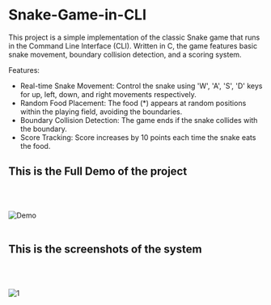 # Snake-Game-in-CLI
 
This project is a simple implementation of the classic Snake game that runs in the Command Line Interface (CLI). Written in C, the game features basic snake movement, boundary collision detection, and a scoring system.

Features:
<ul>
<li>Real-time Snake Movement: Control the snake using 'W', 'A', 'S', 'D' keys for up, left, down, and right movements respectively.</li>
<li>Random Food Placement: The food (*) appears at random positions within the playing field, avoiding the boundaries.</li>
<li>Boundary Collision Detection: The game ends if the snake collides with the boundary.</li>
<li>Score Tracking: Score increases by 10 points each time the snake eats the food.</li>
</ul>

<h2>This is the Full Demo of the project</h2><br><br>

![Demo](https://github.com/kusha2000/Snake-Game-in-CLI/assets/127003267/7eb17a63-5d27-422c-b27f-a360753614dc)
<br><br>


<h2>This is the screenshots of the system</h2><br><br>

![1](https://github.com/kusha2000/Snake-Game-in-CLI/assets/127003267/27de6dab-76ce-496c-b8a8-5b3d8e801061)
